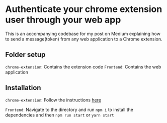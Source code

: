 # Authenticate your chrome extension user through your web app
 This is an accompanying codebase for my post on Medium explaining how to send a message(token)
 from any web application to a Chrome extension.
 
## Folder setup
`chrome-extension`: Contains the extension code
`Frontend`: Contains the web application

## Installation

`chrome-extension`: Follow the instructions [here](https://developer.chrome.com/docs/extensions/mv2/getstarted/)

`Frontend`: Navigate to the directory and run `npm i` to install the dependencies and then `npm run start` or `yarn start`
